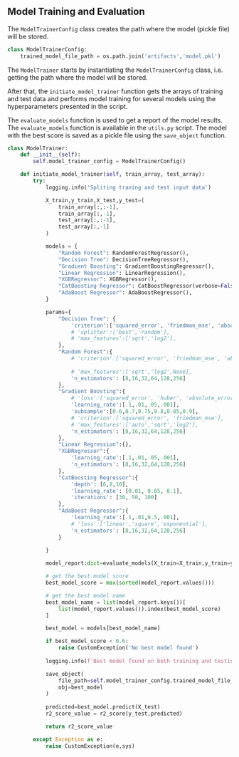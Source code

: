 ## Model Training and Evaluation

The `ModelTrainerConfig` class creates the path where the model (pickle file) will be stored.

```python
class ModelTrainerConfig:
    trained_model_file_path = os.path.join('artifacts','model.pkl')
```

The `ModelTrainer` starts by instantiating the `ModelTrainerConfig` class, i.e. getting the path where the model will be stored.

After that, the `initiate_model_trainer` function gets the arrays of training and test data and performs model training for several models using the hyperparameters presented in the script. 

The `evaluate_models` function is used to get a report of the model results. The `evaluate_models` function is available in the `utils.py` script. The model with the best score is saved as a pickle file using the `save_object` function.

```python
class ModelTrainer:
    def __init__(self):
        self.model_trainer_config = ModelTrainerConfig()

    def initiate_model_trainer(self, train_array, test_array):
        try:
            logging.info('Spliting traning and test input data') 

            X_train,y_train,X_test,y_test=(
                train_array[:,:-1],
                train_array[:,-1],
                test_array[:,:-1],
                test_array[:,-1]
            )

            models = {
                "Random Forest": RandomForestRegressor(),
                "Decision Tree": DecisionTreeRegressor(),
                "Gradient Boosting": GradientBoostingRegressor(),
                "Linear Regression": LinearRegression(),
                "XGBRegressor": XGBRegressor(),
                "CatBoosting Regressor": CatBoostRegressor(verbose=False),
                "AdaBoost Regressor": AdaBoostRegressor(),
            }

            params={
                "Decision Tree": {
                    'criterion':['squared_error', 'friedman_mse', 'absolute_error', 'poisson'],
                    # 'splitter':['best','random'],
                    # 'max_features':['sqrt','log2'],
                },
                "Random Forest":{
                    # 'criterion':['squared_error', 'friedman_mse', 'absolute_error', 'poisson'],
                 
                    # 'max_features':['sqrt','log2',None],
                    'n_estimators': [8,16,32,64,128,256]
                },
                "Gradient Boosting":{
                    # 'loss':['squared_error', 'huber', 'absolute_error', 'quantile'],
                    'learning_rate':[.1,.01,.05,.001],
                    'subsample':[0.6,0.7,0.75,0.8,0.85,0.9],
                    # 'criterion':['squared_error', 'friedman_mse'],
                    # 'max_features':['auto','sqrt','log2'],
                    'n_estimators': [8,16,32,64,128,256]
                },
                "Linear Regression":{},
                "XGBRegressor":{
                    'learning_rate':[.1,.01,.05,.001],
                    'n_estimators': [8,16,32,64,128,256]
                },
                "CatBoosting Regressor":{
                    'depth': [6,8,10],
                    'learning_rate': [0.01, 0.05, 0.1],
                    'iterations': [30, 50, 100]
                },
                "AdaBoost Regressor":{
                    'learning_rate':[.1,.01,0.5,.001],
                    # 'loss':['linear','square','exponential'],
                    'n_estimators': [8,16,32,64,128,256]
                }
                
            }

            model_report:dict=evaluate_models(X_train=X_train,y_train=y_train,X_test=X_test,y_test=y_test,models=models,param=params)

            # get the best model score 
            best_model_score = max(sorted(model_report.values()))

            # get the best model name
            best_model_name = list(model_report.keys())[
                list(model_report.values()).index(best_model_score)
            ]

            best_model = models[best_model_name]

            if best_model_score < 0.6:
                raise CustomException('No best model found')
            
            logging.info(f'Best model found on both training and testing dataset')

            save_object(
                file_path=self.model_trainer_config.trained_model_file_path,
                obj=best_model
            )
            
            predicted=best_model.predict(X_test)
            r2_score_value = r2_score(y_test,predicted)

            return r2_score_value

        except Exception as e:
            raise CustomException(e,sys)
```